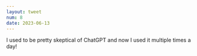 ```yaml
---
layout: tweet
num: 8
date: 2023-06-13
---
```


I used to be pretty skeptical of ChatGPT and now I used it multiple times a day!
